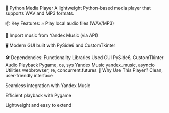 🎵 Python Media Player
A lightweight Python-based media player that supports WAV and MP3 formats.

📦 Key Features:
🎶 Play local audio files (WAV/MP3)

🔗 Import music from Yandex Music (via API)

🖥️ Modern GUI built with PySide6 and CustomTkinter

🛠️ Dependencies:
Functionality	Libraries Used
GUI	PySide6, CustomTkinter
Audio Playback	Pygame, os, sys
Yandex Music	yandex_music, asyncio
Utilities	webbrowser, re, concurrent.futures
🚀 Why Use This Player?
Clean, user-friendly interface

Seamless integration with Yandex Music

Efficient playback with Pygame

Lightweight and easy to extend
